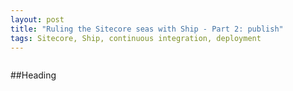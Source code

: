 ```yaml
---
layout: post
title: "Ruling the Sitecore seas with Ship - Part 2: publish"
tags: Sitecore, Ship, continuous integration, deployment
---
```


<a href="" target="_blank">
  <img class="u-max-full-width" src="" alt="">
</a>

##Heading